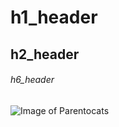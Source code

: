 # h1_header
## h2_header
###### h6_header
![Image of Parentocats](https://octodex.github.com/images/parentocats.png)
